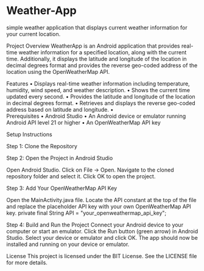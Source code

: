 # Weather-App
simple weather application that displays current weather information for your current location.

Project Overview
WeatherApp is an Android application that provides real-time weather information for a specified location, along with the current time. Additionally, it displays the latitude and longitude of the location in decimal degrees format and provides the reverse geo-coded address of the location using the OpenWeatherMap API.

Features
•	Displays real-time weather information including temperature, humidity, wind speed, and weather description.
•	Shows the current time updated every second.
•	Provides the latitude and longitude of the location in decimal degrees format.
•	Retrieves and displays the reverse geo-coded address based on latitude and longitude.
•	
Prerequisites
•	Android Studio
•	An Android device or emulator running Android API level 21 or higher
•	An OpenWeatherMap API key

Setup Instructions

Step 1: Clone the Repository

Step 2: Open the Project in Android Studio

Open Android Studio.
Click on File -> Open.
Navigate to the cloned repository folder and select it.
Click OK to open the project.

Step 3: Add Your OpenWeatherMap API Key

Open the MainActivity.java file.
Locate the API constant at the top of the file and replace the placeholder API key with your own OpenWeatherMap API key.
private final String API = "your_openweathermap_api_key";


Step 4: Build and Run the Project
Connect your Android device to your computer or start an emulator.
Click the Run button (green arrow) in Android Studio.
Select your device or emulator and click OK.
The app should now be installed and running on your device or emulator.

License
This project is licensed under the BIT License. See the LICENSE file for more details.
